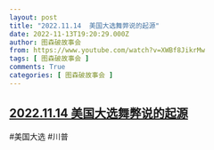 ```yaml
---
layout: post
title: "2022.11.14  美国大选舞弊说的起源"
date: 2022-11-13T19:20:29.000Z
author: 图森破故事会
from: https://www.youtube.com/watch?v=XWBf8JikrMw
tags: [ 图森破故事会 ]
comments: True
categories: [ 图森破故事会 ]
---
```

<!--1668367229000-->
[2022.11.14  美国大选舞弊说的起源](https://www.youtube.com/watch?v=XWBf8JikrMw)
------

<div>
#美国大选  #川普
</div>
